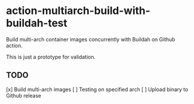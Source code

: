 # action-multiarch-build-with-buildah-test

Build multi-arch container images concurrently with Buildah on Github action.

This is just a prototype for validation.

## TODO
[x] Build multi-arch images
[ ] Testing on specified arch
[ ] Upload binary to Github release
